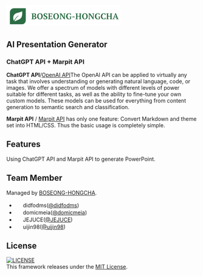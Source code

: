 # <a href=""><img src="public\main-template\images\logo.png" width="300"/></a>

## AI Presentation Generator
### ChatGPT API + Marpit API 


**ChatGPT API**/[OpenAI API][ChatGPT]The OpenAI API can be applied to virtually any task that involves understanding or generating natural language, code, or images. We offer a spectrum of models with different levels of power suitable for different tasks, as well as the ability to fine-tune your own custom models. These models can be used for everything from content generation to semantic search and classification.

**Marpit API** / [Marpit API][Marp] has only one feature: Convert Markdown and theme set into HTML/CSS. Thus the basic usage is completely simple.

[Marp]: https://github.com/marp-team/marp/
[ChatGPT]: https://platform.openai.com/docs/api-reference/


## Features
Using ChatGPT API and Marpit API to generate PowerPoint.



## Team Member

Managed by [BOSEONG-HONGCHA][BOSEONG].

[BOSEONG]: https://github.com/didfodms/boseong-hongcha/

- <img src="https://github.com/didfodms.png" width="16" height="16"/> didfodms([@didfodms](https://github.com/didfodms))
- <img src="https://github.com/domicmeia.png" width="16" height="16"/> domicmeia([@domicmeia](https://github.com/domicmeia))
- <img src="https://github.com/JEJUCE.png" width="16" height="16"/> JEJUCE([@JEJUCE](https://github.com/JEJUCE))
- <img src="https://github.com/uijin98.png" width="16" height="16"/> uijin98([@uijin98](https://github.com/didfodms))

## License
 <a href="./LICENSE"><img src="https://img.shields.io/github/license/marp-team/marpit.svg?style=flat-square" alt="LICENSE" /></a><br>
This framework releases under the [MIT License](LICENSE).
